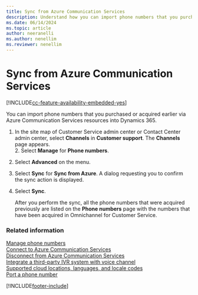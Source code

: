 ```yaml
---
title: Sync from Azure Communication Services
description: Understand how you can import phone numbers that you purchased or acquired earlier via Azure Communication Services resources into Dynamics 365 Contact Center.
ms.date: 06/14/2024
ms.topic: article
author: neeranelli
ms.author: nenellim
ms.reviewer: nenellim
---
```


# Sync from Azure Communication Services

[!INCLUDE[cc-feature-availability-embedded-yes](../../includes/cc-feature-availability-embedded-yes.md)]

You can import phone numbers that you purchased or acquired earlier via Azure Communication Services resources into Dynamics 365. 

1. In the site map of Customer Service admin center or Contact Center admin center, select **Channels** in **Customer support**. The **Channels** page appears.    
    2. Select **Manage** for **Phone numbers**.
2. Select **Advanced** on the menu.
3. Select **Sync** for **Sync from Azure**. A dialog requesting you to confirm the sync action is displayed.
4. Select **Sync**.

   After you perform the sync, all the phone numbers that were acquired previously are listed on the **Phone numbers** page with the numbers that have been acquired in Omnichannel for Customer Service.

### Related information
 
[Manage phone numbers](voice-channel-manage-phone-numbers.md)  
[Connect to Azure Communication Services](voice-channel-acs-resource.md)  
[Disconnect from Azure Communication Services](voice-channel-disconnect-from-acs.md)  
[Integrate a third-party IVR system with voice channel](voice-channel-contextual-transfer-external-ivr.md)  
[Supported cloud locations, languages, and locale codes](voice-channel-region-availability.md)  
[Port a phone number](/azure/communication-services/quickstarts/telephony/port-phone-number)  

[!INCLUDE[footer-include](../../includes/footer-banner.md)]
